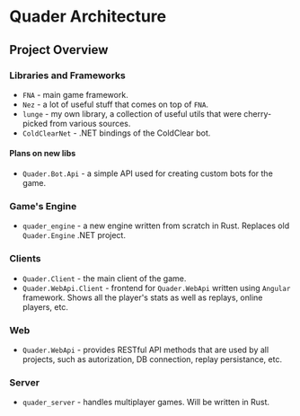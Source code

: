 # Quader Architecture

## Project Overview

### Libraries and Frameworks

 - `FNA` - main game framework.
 - `Nez` - a lot of useful stuff that comes on top of `FNA`.
 - `lunge` - my own library, a collection of useful utils that were cherry-picked from various sources.
 - `ColdClearNet` - .NET bindings of the ColdClear bot.

#### Plans on new libs

 - `Quader.Bot.Api` - a simple API used for creating custom bots for the game.

### Game's Engine

 - `quader_engine` - a new engine written from scratch in Rust. Replaces old `Quader.Engine` .NET project.

### Clients

 - `Quader.Client` - the main client of the game.
 - `Quader.WebApi.Client` - frontend for `Quader.WebApi` written using `Angular` framework. Shows all the player's stats as well as replays, online players, etc.

### Web

 - `Quader.WebApi` - provides RESTful API methods that are used by all projects, such as autorization, DB connection, replay persistance, etc.

### Server

 - `quader_server` - handles multiplayer games. Will be written in Rust.

